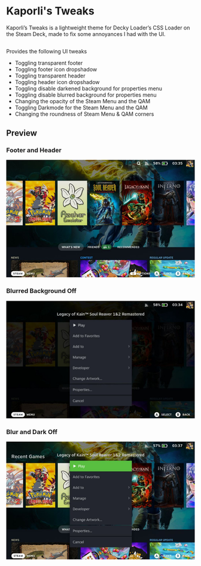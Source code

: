 # Kaporli's Tweaks

Kaporli’s Tweaks is a lightweight theme for Decky Loader’s CSS Loader on the Steam Deck, made to fix some annoyances I had with the UI.

##
Provides the following UI tweaks  
* Toggling transparent footer  
* Toggling footer icon dropshadow
* Toggling transparent header  
* Toggling header icon dropshadow
* Toggling disable darkened background for properties menu  
* Toggling disable blurred background for properties menu  
* Changing the opacity of the Steam Menu and the QAM
* Toggling Darkmode for the Steam Menu and the QAM
* Changing the roundness of Steam Menu & QAM corners

## Preview

### Footer and Header  
![Footer and Header](images/footerheader.png)

### Blurred Background Off  
![Blurred Background Off](images/blurdark.png)

### Blur and Dark Off  
![Blur and Dark Off](images/darken.png)
